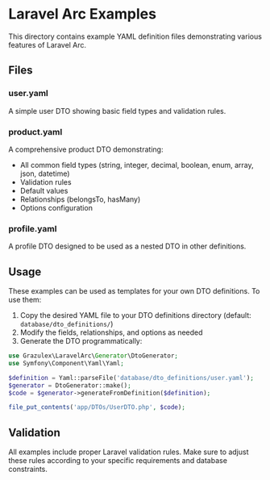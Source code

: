 # Laravel Arc Examples

This directory contains example YAML definition files demonstrating various features of Laravel Arc.

## Files

### user.yaml
A simple user DTO showing basic field types and validation rules.

### product.yaml  
A comprehensive product DTO demonstrating:
- All common field types (string, integer, decimal, boolean, enum, array, json, datetime)
- Validation rules
- Default values
- Relationships (belongsTo, hasMany)
- Options configuration

### profile.yaml
A profile DTO designed to be used as a nested DTO in other definitions.

## Usage

These examples can be used as templates for your own DTO definitions. To use them:

1. Copy the desired YAML file to your DTO definitions directory (default: `database/dto_definitions/`)
2. Modify the fields, relationships, and options as needed
3. Generate the DTO programmatically:

```php
use Grazulex\LaravelArc\Generator\DtoGenerator;
use Symfony\Component\Yaml\Yaml;

$definition = Yaml::parseFile('database/dto_definitions/user.yaml');
$generator = DtoGenerator::make();
$code = $generator->generateFromDefinition($definition);

file_put_contents('app/DTOs/UserDTO.php', $code);
```

## Validation

All examples include proper Laravel validation rules. Make sure to adjust these rules according to your specific requirements and database constraints.